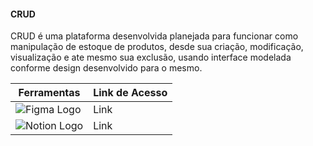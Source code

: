#### CRUD
CRUD é uma plataforma desenvolvida planejada para funcionar como manipulação de estoque de produtos, desde sua criação, modificação, visualização e ate mesmo sua exclusão, usando interface modelada conforme design desenvolvido para o mesmo.

|  Ferramentas  |  Link de Acesso  |
|---------|---------|
| ![Figma Logo](https://img.shields.io/badge/Figma-000000?style=for-the-badge&logo=figma&logoColor=white) |  Link   |
| ![Notion Logo](https://img.shields.io/badge/Notion-000000?style=for-the-badge&logo=notion&logoColor=white) |  Link   |
